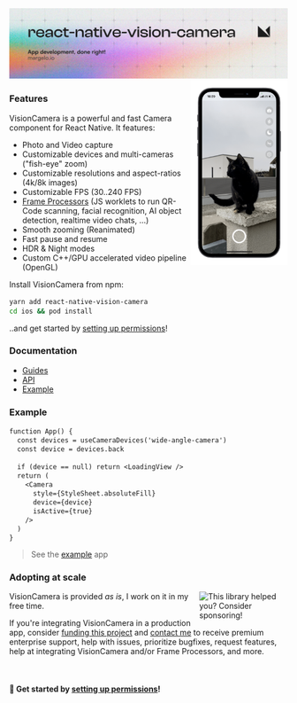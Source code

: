 <a href="https://margelo.io">
  <picture>
    <source media="(prefers-color-scheme: dark)" srcset="./docs/static/img/banner-dark.png" />
    <source media="(prefers-color-scheme: light)" srcset="./docs/static/img/banner-light.png" />
    <img alt="VisionCamera" src="./docs/static/img/banner-light.png" />
  </picture>
</a>

<br />

<div>
  <img align="right" width="35%" src="docs/static/img/example.png">
</div>

### Features

VisionCamera is a powerful and fast Camera component for React Native. It features:

* Photo and Video capture
* Customizable devices and multi-cameras ("fish-eye" zoom)
* Customizable resolutions and aspect-ratios (4k/8k images)
* Customizable FPS (30..240 FPS)
* [Frame Processors](https://react-native-vision-camera.com/docs/guides/frame-processors) (JS worklets to run QR-Code scanning, facial recognition, AI object detection, realtime video chats, ...)
* Smooth zooming (Reanimated)
* Fast pause and resume
* HDR & Night modes
* Custom C++/GPU accelerated video pipeline (OpenGL)

Install VisionCamera from npm:

```sh
yarn add react-native-vision-camera
cd ios && pod install
```

..and get started by [setting up permissions](https://react-native-vision-camera.com/docs/guides)!

### Documentation

* [Guides](https://react-native-vision-camera.com/docs/guides)
* [API](https://react-native-vision-camera.com/docs/api)
* [Example](./example/)

### Example

```tsx
function App() {
  const devices = useCameraDevices('wide-angle-camera')
  const device = devices.back

  if (device == null) return <LoadingView />
  return (
    <Camera
      style={StyleSheet.absoluteFill}
      device={device}
      isActive={true}
    />
  )
}
```

> See the [example](./example/) app

### Adopting at scale

<a href="https://github.com/sponsors/mrousavy">
  <img align="right" width="160" alt="This library helped you? Consider sponsoring!" src=".github/funding-octocat.svg">
</a>

VisionCamera is provided _as is_, I work on it in my free time.

If you're integrating VisionCamera in a production app, consider [funding this project](https://github.com/sponsors/mrousavy) and <a href="mailto:me@mrousavy.com?subject=Adopting VisionCamera at scale">contact me</a> to receive premium enterprise support, help with issues, prioritize bugfixes, request features, help at integrating VisionCamera and/or Frame Processors, and more.

<br />

#### 🚀 Get started by [setting up permissions](https://react-native-vision-camera.com/docs/guides/)!
